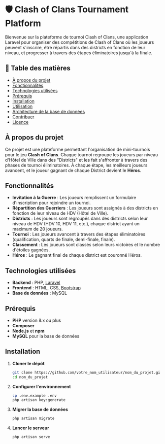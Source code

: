 # 🛡️ Clash of Clans Tournament Platform

Bienvenue sur la plateforme de tournoi Clash of Clans, une application Laravel pour organiser des compétitions de Clash of Clans où les joueurs peuvent s'inscrire, être répartis dans des districts en fonction de leur niveau, et progresser à travers des étapes éliminatoires jusqu'à la finale.

## 📝 Table des matières

-   [À propos du projet](#à-propos-du-projet)
-   [Fonctionnalités](#fonctionnalités)
-   [Technologies utilisées](#technologies-utilisées)
-   [Prérequis](#prérequis)
-   [Installation](#installation)
-   [Utilisation](#utilisation)
-   [Architecture de la base de données](#architecture-de-la-base-de-données)
-   [Contribuer](#contribuer)
-   [Licence](#licence)

## À propos du projet

Ce projet est une plateforme permettant l'organisation de mini-tournois pour le jeu **Clash of Clans**. Chaque tournoi regroupe les joueurs par niveau d'Hôtel de Ville dans des "Districts" et les fait s'affronter à travers des phases de tournoi éliminatoires. À chaque étape, les meilleurs joueurs avancent, et le joueur gagnant de chaque District devient le **Héros**.

## Fonctionnalités

-   **Invitation à la Guerre** : Les joueurs remplissent un formulaire d'inscription pour rejoindre un tournoi.
-   **Répartition des Guerriers** : Les joueurs sont assignés à des districts en fonction de leur niveau de HDV (Hôtel de Ville).
-   **Districts** : Les joueurs sont regroupés dans des districts selon leur niveau de HDV (HDV 10, HDV 11, etc.), chaque district ayant un maximum de 20 joueurs.
-   **Tournoi** : Les joueurs avancent à travers des étapes éliminatoires (qualification, quarts de finale, demi-finale, finale).
-   **Classement** : Les joueurs sont classés selon leurs victoires et le nombre d'étoiles gagnées.
-   **Héros** : Le gagnant final de chaque district est couronné Héros.

## Technologies utilisées

-   **Backend** : PHP, [Laravel](https://laravel.com)
-   **Frontend** : HTML, CSS, [Bootstrap](https://getbootstrap.com)
-   **Base de données** : MySQL

## Prérequis

-   **PHP** version 8.x ou plus
-   **Composer**
-   **Node.js** et **npm**
-   **MySQL** pour la base de données

## Installation

1. **Cloner le dépôt**

    ```bash
    git clone https://github.com/votre_nom_utilisateur/nom_du_projet.git
    cd nom_du_projet
    ```

2. **Configurer l'environnement**

    ```bash
    cp .env.example .env
    php artisan key:generate
    ```

3. **Migrer la base de données**

    ```bash
    php artisan migrate
    ```

4. **Lancer le serveur**

    ```bash
    php artisan serve
    ```
